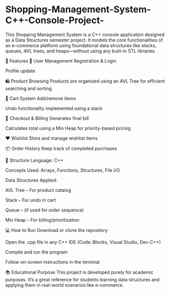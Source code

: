 # Shopping-Management-System-C++-Console-Project-
This Shopping Management System is a C++ console application designed as a Data Structures semester project. It models the core functionalities of an e-commerce platform using foundational data structures like stacks, queues, AVL trees, and heaps—without using any built-in STL libraries.

🔧 Features
👤 User Management
Registration & Login

Profile update

🛍️ Product Browsing
Products are organized using an AVL Tree for efficient searching and sorting.

🛒 Cart System
Add/remove items

Undo functionality implemented using a stack

💸 Checkout & Billing
Generates final bill

Calculates total using a Min Heap for priority-based pricing

❤️ Wishlist
Store and manage wishlist items

📦 Order History
Keep track of completed purchases

📁 Structure
Language: C++

Concepts Used: Arrays, Functions, Structures, File I/O

Data Structures Applied:

AVL Tree – For product catalog

Stack – For undo in cart

Queue – (if used for order sequence)

Min Heap – For billing/prioritization

💻 How to Run
Download or clone the repository

Open the .cpp file in any C++ IDE (Code::Blocks, Visual Studio, Dev-C++)

Compile and run the program

Follow on-screen instructions in the terminal

📚 Educational Purpose
This project is developed purely for academic purposes. It’s a great reference for students learning data structures and applying them in real-world scenarios like e-commerce.
